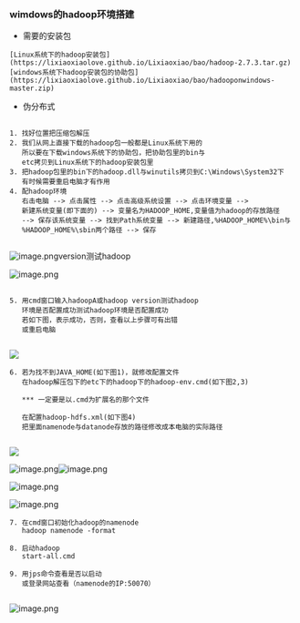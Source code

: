 ### wimdows的hadoop环境搭建

* 需要的安装包

```
[Linux系统下的hadoop安装包](https://lixiaoxiaolove.github.io/Lixiaoxiao/bao/hadoop-2.7.3.tar.gz)
[windows系统下hadoop安装包的协助包](https://lixiaoxiaolove.github.io/Lixiaoxiao/bao/hadooponwindows-master.zip)
```

* 伪分布式

```

1. 找好位置把压缩包解压
2. 我们从网上直接下载的hadoop包一般都是Linux系统下用的
   所以要在下载windows系统下的协助包，把协助包里的bin与
   etc拷贝到Linux系统下的hadoop安装包里
3. 把hadoop包里的bin下的hadoop.dll与winutils拷贝到C:\Windows\System32下
   有时候需要重启电脑才有作用
4. 配hadoop环境
   右击电脑 --> 点击属性 --> 点击高级系统设置 --> 点击环境变量 --> 
   新建系统变量(即下面的) --> 变量名为HADOOP_HOME,变量值为hadoop的存放路径
   --> 保存该系统变量 --> 找到Path系统变量 --> 新建路径,%HADOOP_HOME%\bin与
   %HADOOP_HOME%\sbin两个路径 --> 保存
   
```

![image.png](https://upload-images.jianshu.io/upload_images/14466013-28ac1a1e5c429f8e.png?imageMogr2/auto-orient/strip%7CimageView2/2/w/1240)version测试hadoop

 ![image.png](https://upload-images.jianshu.io/upload_images/14466013-327d86170d95f92c.png?imageMogr2/auto-orient/strip%7CimageView2/2/w/1240)
 
```

5. 用cmd窗口输入hadoopA或hadoop version测试hadoop
   环境是否配置成功测试hadoop环境是否配置成功
   若如下图，表示成功，否则，查看以上步骤可有出错
   或重启电脑
 
```

![](https://upload-images.jianshu.io/upload_images/14466013-c45c160e5aa3db87.png?imageMogr2/auto-orient/strip%7CimageView2/2/w/1240)

```
6. 若为找不到JAVA_HOME(如下图1)，就修改配置文件
   在hadoop解压包下的etc下的hadoop下的hadoop-env.cmd(如下图2,3)
   
   *** 一定要是以.cmd为扩展名的那个文件
   
   在配置hadoop-hdfs.xml(如下图4)
   把里面namenode与datanode存放的路径修改成本电脑的实际路径
   
```

![](https://upload-images.jianshu.io/upload_images/14466013-8e5d796338740825.png?imageMogr2/auto-orient/strip%7CimageView2/2/w/1240)

![image.png](https://upload-images.jianshu.io/upload_images/14466013-c27377fdfc2e5ed1.png?imageMogr2/auto-orient/strip%7CimageView2/2/w/1240)![image.png](https://upload-images.jianshu.io/upload_images/14466013-c27377fdfc2e5ed1.png?imageMogr2/auto-orient/strip%7CimageView2/2/w/1240)

![image.png](https://upload-images.jianshu.io/upload_images/14466013-60ed6983a30c29fa.png?imageMogr2/auto-orient/strip%7CimageView2/2/w/1240)

![image.png](https://upload-images.jianshu.io/upload_images/14466013-922d22c15cd7ddee.png?imageMogr2/auto-orient/strip%7CimageView2/2/w/1240)

```
7. 在cmd窗口初始化hadoop的namenode
   hadoop namenode -format
   
8. 启动hadoop
   start-all.cmd
   
9. 用jps命令查看是否以启动
   或登录网站查看（namenode的IP:50070）
   
```

![image.png](https://upload-images.jianshu.io/upload_images/14466013-cf586f17dfa2b12f.png?imageMogr2/auto-orient/strip%7CimageView2/2/w/1240)

























